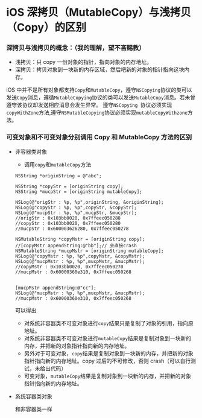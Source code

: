 # iOS 深拷贝（MutableCopy）与浅拷贝（Copy）的区别

### 深拷贝与浅拷贝的概念：（我的理解，望不吝赐教）

- 浅拷贝：只 copy 一份对象的指针，指向对象的内存地址。
- 深拷贝：拷贝对象到一块新的内存区域，然后吧新的对象的指针指向这块内存。

iOS 中并不是所有对象都支持`Copy`和`MutableCopy`，遵守`NSCopying`协议的类可以发送`Copy`消息，遵循`MutableCopying`协议的类可以发送`MutableCopy`消息。若未曾遵守该协议却发送相应消息会发生异常。
遵守`NSCopying `协议必须实现`copyWithZone`方法,遵守`NSMutableCopying`协议必须实现`mutableCopyWithzone`方法。

### 可变对象和不可变对象分别调用 Copy 和 MutableCopy 方法的区别

- 非容器类对象

  - 调用`copy`和`mutableCopy`方法

  ```
  NSString *originString = @"abc";

  NSString *copyStr = [originString copy];
  NSString *mucpStr = [originString mutableCopy];

  NSLog(@"origStr : %p, %p",originString, &originString);
  NSLog(@"copyStr : %p, %p",copyStr, &copyStr);
  NSLog(@"mucpStr : %p, %p",mucpStr, &mucpStr);
  //origStr : 0x103bb0020, 0x7ffeec050288
  //copyStr : 0x103bb0020, 0x7ffeec050280
  //mucpStr : 0x600003626280, 0x7ffeec050278

  NSMutableString *copyMstr = [originString copy];
  //[copyMstr appendString:@"bb"];// 会直接crash
  NSMutableString *mucpMstr = [originString mutableCopy];
  NSLog(@"copyMstr : %p, %p",copyMstr, &copyMstr);
  NSLog(@"mucpMstr : %p, %p",mucpMstr, &mucpMstr);
  //copyMstr : 0x103bb0020, 0x7ffeec050270
  //mucpMstr : 0x60000360e310, 0x7ffeec050268

  
  [mucpMstr appendString:@"cc"];
  NSLog(@"mucpMstr : %p, %p",mucpMstr, &mucpMstr);
  //mucpMstr : 0x60000360e310, 0x7ffeec050268 
  ```

  可以得出

  - 对系统非容器类不可变对象进行`copy`结果只是复制了对象的引用，指向原地址。
  - 对系统非容器类不可变对象进行`mutableCopy`结果是复制对象到一块新的内存，并把新的对象指针指向新的内存地址。
  - 另外对于可变对象，`copy`结果是复制对象到一块新的内存，并把新的对象指针指向新的内存地址。copy 过后的不可修改，否则 crash（可以自行测试，未给出代码）
  - 可变对象，`mutableCopy`结果是复制对象到一块新的内存，并把新的对象指针指向新的内存地址。

- 系统容器类对象

  和非容器类一样
